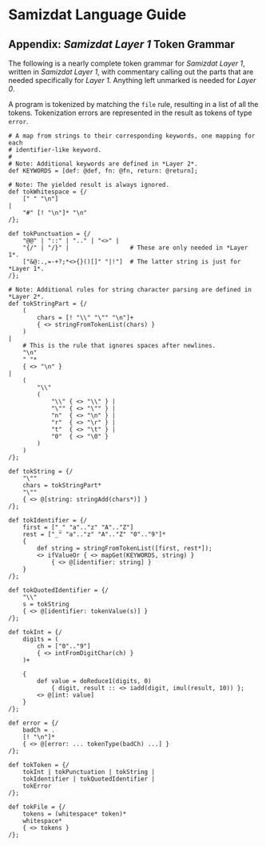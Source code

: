 Samizdat Language Guide
=======================

Appendix: *Samizdat Layer 1* Token Grammar
------------------------------------------

The following is a nearly complete token grammar for *Samizdat Layer 1*,
written in *Samizdat Layer 1*, with commentary calling out the parts
that are needed specifically for *Layer 1*. Anything left unmarked is
needed for *Layer 0*.

A program is tokenized by matching the `file` rule, resulting in a
list of all the tokens. Tokenization errors are represented in the
result as tokens of type `error`.

```
# A map from strings to their corresponding keywords, one mapping for each
# identifier-like keyword.
#
# Note: Additional keywords are defined in *Layer 2*.
def KEYWORDS = [def: @def, fn: @fn, return: @return];

# Note: The yielded result is always ignored.
def tokWhitespace = {/
    [" " "\n"]
|
    "#" [! "\n"]* "\n"
/};

def tokPunctuation = {/
    "@@" | "::" | ".." | "<>" |
    "{/" | "/}" |                 # These are only needed in *Layer 1*.
    ["&@:.,=-+?;*<>{}()[]" "|!"]  # The latter string is just for *Layer 1*.
/};

# Note: Additional rules for string character parsing are defined in *Layer 2*.
def tokStringPart = {/
    (
        chars = [! "\\" "\"" "\n"]+
        { <> stringFromTokenList(chars) }
    )
|
    # This is the rule that ignores spaces after newlines.
    "\n"
    " "*
    { <> "\n" }
|
    (
        "\\"
        (
            "\\" { <> "\\" } |
            "\"" { <> "\"" } |
            "n"  { <> "\n" } |
            "r"  { <> "\r" } |
            "t"  { <> "\t" } |
            "0"  { <> "\0" }
        )
    )
/};

def tokString = {/
    "\""
    chars = tokStringPart*
    "\""
    { <> @[string: stringAdd(chars*)] }
/};

def tokIdentifier = {/
    first = ["_" "a".."z" "A".."Z"]
    rest = ["_" "a".."z" "A".."Z" "0".."9"]*
    {
        def string = stringFromTokenList([first, rest*]);
        <> ifValueOr { <> mapGet(KEYWORDS, string) }
            { <> @[identifier: string] }
    }
/};

def tokQuotedIdentifier = {/
    "\\"
    s = tokString
    { <> @[identifier: tokenValue(s)] }
/};

def tokInt = {/
    digits = (
        ch = ["0".."9"]
        { <> intFromDigitChar(ch) }
    )+

    {
        def value = doReduce1(digits, 0)
            { digit, result :: <> iadd(digit, imul(result, 10)) };
        <> @[int: value]
    }
/};

def error = {/
    badCh = .
    [! "\n"]*
    { <> @[error: ... tokenType(badCh) ...] }
/};

def tokToken = {/
    tokInt | tokPunctuation | tokString |
    tokIdentifier | tokQuotedIdentifier |
    tokError
/};

def tokFile = {/
    tokens = (whitespace* token)*
    whitespace*
    { <> tokens }
/};
```
